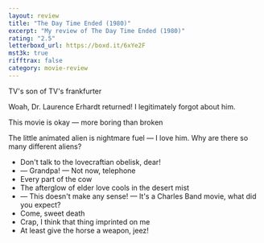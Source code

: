 ```yaml
---
layout: review
title: "The Day Time Ended (1980)"
excerpt: "My review of The Day Time Ended (1980)"
rating: "2.5"
letterboxd_url: https://boxd.it/6xYe2F
mst3k: true
rifftrax: false
category: movie-review
---
```


TV's son of TV's frankfurter

Woah, Dr. Laurence Erhardt returned! I legitimately forgot about him.

This movie is okay — more boring than broken

The little animated alien is nightmare fuel — I love him. Why are there so many different aliens?

- Don't talk to the lovecraftian obelisk, dear!
- — Grandpa! — Not now, telephone
- Every part of the cow
- The afterglow of elder love cools in the desert mist
- — This doesn't make any sense! — It's a Charles Band movie, what did you expect?
- Come, sweet death
- Crap, I think that thing imprinted on me
- At least give the horse a weapon, jeez!
